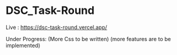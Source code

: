 # DSC_Task-Round

Live : https://dsc-task-round.vercel.app/

Under Progress:
(More Css to be written)
(more features are to be implemented)
